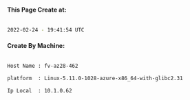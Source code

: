
   
#### This Page Create at:

```bash

2022-02-24 - 19:41:54 UTC

```

#### Create By Machine:

```bash

Host Name : fv-az28-462

platform  : Linux-5.11.0-1028-azure-x86_64-with-glibc2.31

Ip Local  : 10.1.0.62

```

